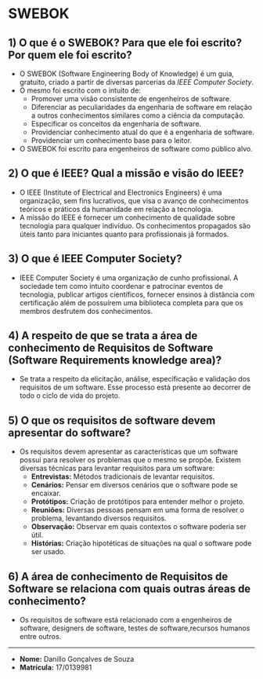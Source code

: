 # SWEBOK
 
## 1) O que é o SWEBOK? Para que ele foi escrito? Por quem ele foi escrito?
- O SWEBOK (Software Engineering Body of Knowledge) é um guia, gratuito, criado a partir de diversas parcerias da *IEEE Computer Society*.
- O mesmo foi escrito com o intuito de:
    - Promover uma visão consistente de engenheiros de software.
    - Diferenciar as peculiaridades da engenharia de software em relação a outros conhecimentos similares como a ciência da computação.
    - Especificar os conceitos da engenharia de software.
    - Providenciar conhecimento atual do que é a engenharia de software.
    - Providenciar um conhecimento base para o leitor.
- O SWEBOK foi escrito para engenheiros de software como público alvo.
 
## 2) O que é IEEE? Qual a missão e visão do IEEE?
- O IEEE (Institute of Electrical and Electronics Engineers) é uma organização, sem fins lucrativos, que visa o avanço de conhecimentos teóricos e práticos da humanidade em relação a tecnologia.
- A missão do IEEE é fornecer um conhecimento de qualidade sobre tecnologia para qualquer indivíduo. Os conhecimentos propagados são úteis tanto para iniciantes quanto para profissionais já formados. 
 
## 3) O que é IEEE Computer Society?
- IEEE Computer Society é uma organização de cunho profissional. A sociedade tem como intuito coordenar e patrocinar eventos de tecnologia, publicar artigos científicos, fornecer ensinos à distância com certificação além de possuírem uma biblioteca completa para que os membros desfrutem dos conhecimentos.
 
## 4) A respeito de que se trata a área de conhecimento de Requisitos de Software (Software Requirements knowledge area)?
- Se trata a respeito da elicitação, análise, especificação e validação dos requisitos de um software. Esse processo está presente ao decorrer de todo o ciclo de vida do projeto.
 
## 5) O que os requisitos de software devem apresentar do software?
- Os requisitos devem apresentar as características que um software possui para resolver os problemas que o mesmo se propõe. Existem diversas técnicas para levantar requisitos para um software:
  - **Entrevistas:** Métodos tradicionais de levantar requisitos.
  - **Cenários:** Pensar em diversos cenários que o software pode se encaixar.
  - **Protótipos:** Criação de protótipos para entender melhor o projeto.
  - **Reuniões:** Diversas pessoas pensam em uma forma de resolver o problema, levantando diversos requisitos.
  - **Observação:** Observar em quais contextos o software poderia ser útil.
  - **Histórias:** Criação hipotéticas de situações na qual o software pode ser usado.
 
## 6) A área de conhecimento de Requisitos de Software se relaciona com quais outras áreas de conhecimento?
- Os requisitos de software está relacionado com a engenheiros de software, designers de software, testes de software,recursos humanos entre outros.
---
 
- **Nome:** Danillo Gonçalves de Souza
- **Matrícula:** 17/0139981